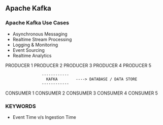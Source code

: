 ## Apache Kafka

### Apache Kafka Use Cases

- Asynchronous Messaging
- Realtime Stream Processing
- Logging & Monitoring
- Event Sourcing
- Realtime Analytics

PRODUCER 1 PRODUCER 2 PRODUCER 3 PRODUCER 4 PRODUCER 5

                    ------------
                      KAFKA        ----> DATABASE / DATA STORE
                    ------------

CONSUMER 1 CONSUMER 2 CONSUMER 3 CONSUMER 4 CONSUMER 5

### KEYWORDS

- Event Time v/s Ingestion Time
